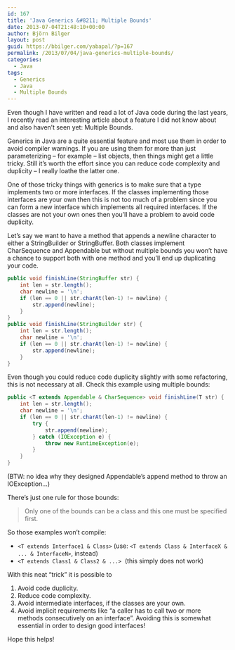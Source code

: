 ```yaml
---
id: 167
title: 'Java Generics &#8211; Multiple Bounds'
date: 2013-07-04T21:48:10+00:00
author: Björn Bilger
layout: post
guid: https://bbilger.com/yabapal/?p=167
permalink: /2013/07/04/java-generics-multiple-bounds/
categories:
  - Java
tags:
  - Generics
  - Java
  - Multiple Bounds
---
```

Even though I have written and read a lot of Java code during the last years, I recently read an interesting article about a feature I did not know about and also haven&#8217;t seen yet: Multiple Bounds.

Generics in Java are a quite essential feature and most use them in order to avoid compiler warnings. If you are using them for more than just parameterizing &#8211; for example &#8211; list objects, then things might get a little tricky. Still it&#8217;s worth the effort since you can reduce code complexity and duplicity &#8211; I really loathe the latter one.

One of those tricky things with generics is to make sure that a type implements two or more interfaces. If the classes implementing those interfaces are your own then this is not too much of a problem since you can form a new interface which implements all required interfaces. If the classes are not your own ones then you&#8217;ll have a problem to avoid code duplicity.

<!--more-->

Let&#8217;s say we want to have a method that appends a newline character to either a StringBuilder or StringBuffer. Both classes implement CharSequence and Appendable but without multiple bounds you won&#8217;t have a chance to support both with one method and you&#8217;ll end up duplicating your code.

``` java
public void finishLine(StringBuffer str) {
	int len = str.length();
	char newline = '\n';
	if (len == 0 || str.charAt(len-1) != newline) {
		str.append(newline);
	}
}
public void finishLine(StringBuilder str) {
	int len = str.length();
	char newline = '\n';
	if (len == 0 || str.charAt(len-1) != newline) {
		str.append(newline);
	}
}
```

Even though you could reduce code duplicity slightly with some refactoring, this is not necessary at all. Check this example using multiple bounds:

``` java
public <T extends Appendable & CharSequence> void finishLine(T str) {
	int len = str.length();
	char newline = '\n';
	if (len == 0 || str.charAt(len-1) != newline) {
		try {
			str.append(newline);
		} catch (IOException e) {
			throw new RuntimeException(e);
		}
	}
}
```

(BTW: no idea why they designed Appendable&#8217;s append method to throw an IOException&#8230;)

There&#8217;s just one rule for those bounds:

> Only one of the bounds can be a class and this one must be specified first.

So those examples won&#8217;t compile:

  * `<T extends Interface1 & Class>` (use: `<T extends Class & InterfaceX & ... & InterfaceN>`, instead)</span>
  * `<T extends Class1 & Class2 & ...>`  (this simply does not work)

With this neat &#8220;trick&#8221; it is possible to

  1. Avoid code duplicity.
  2. Reduce code complexity.
  3. Avoid intermediate interfaces, if the classes are your own.
  4. Avoid implicit requirements like &#8220;a caller has to call two or more methods consecutively on an interface&#8221;. Avoiding this is somewhat essential in order to design good interfaces!

Hope this helps!